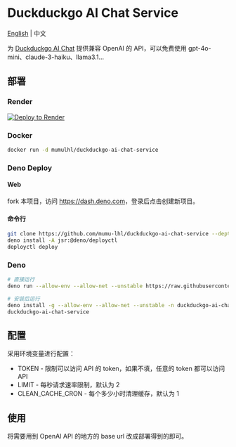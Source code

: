 # Duckduckgo AI Chat Service

[English](./README.md) | 中文

为 [Duckduckgo AI Chat](https://duckduckgo.com/aichat) 提供兼容 OpenAI 的 API，可以免费使用 gpt-4o-mini、claude-3-haiku、llama3.1...

## 部署

### Render

[![Deploy to Render](https://render.com/images/deploy-to-render-button.svg)](https://render.com/deploy?repo=https://github.com/mumu-lhl/duckduckgo-ai-chat-service)

### Docker

```sh
docker run -d mumulhl/duckduckgo-ai-chat-service
```

### Deno Deploy

#### Web

fork 本项目，访问 <https://dash.deno.com>，登录后点击创建新项目。

#### 命令行

```sh
git clone https://github.com/mumu-lhl/duckduckgo-ai-chat-service --depth 1
deno install -A jsr:@deno/deployctl
deployctl deploy
```

### Deno

```sh
# 直接运行
deno run --allow-env --allow-net --unstable https://raw.githubusercontent.com/mumu-lhl/duckduckgo-ai-chat-service/main/main.ts

# 安装后运行
deno install -g --allow-env --allow-net --unstable -n duckduckgo-ai-chat-service https://raw.githubusercontent.com/mumu-lhl/duckduckgo-ai-chat-service/main/main.ts
duckduckgo-ai-chat-service
```

## 配置

采用环境变量进行配置：

* TOKEN - 限制可以访问 API 的 token，如果不填，任意的 token 都可以访问 API
* LIMIT - 每秒请求速率限制，默认为 2
* CLEAN_CACHE_CRON - 每个多少小时清理缓存，默认为 1

## 使用

将需要用到 OpenAI API 的地方的 base url 改成部署得到的即可。
